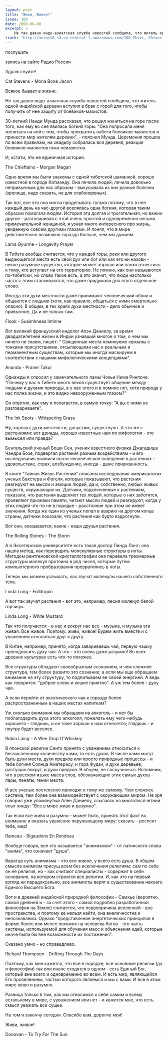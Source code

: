 ```yaml
---
layout: post
title: "Живи, Живое!"
issue: 160
date: 2008-06-08
excerpt: >
    Не так давно индо-азиатская служба новостей сообщила, что житель одной индийской деревни вступил в брак с горой для того, чтобы получить от нее защиту от боевиков-маоистов.
track: "http://aerost8.s3.eu-central-1.amazonaws.com/160-Zhivi, Zhivoe!.mp3"
---
```


послушать

запись на сайте Радио России

Здравствуйте!

Cat Stevens - Mona Bone Jacon

Всякое бывает в жизни.

Не так давно индо-азиатская служба новостей сообщила, что житель одной индийской деревни вступил в брак с горой для того, чтобы получить от нее защиту от боевиков-маоистов.

30-летний Нанди Мунда рассказал, что решил жениться на горе после того, как ему во сне явилась богиня горы. "Она попросила меня жениться на ней с тем, чтобы прекратить набеги боевиков-маоистов и принести мир жителям деревни", - пояснил Мунда. Церемония прошла по всем правилам, на свадьбу собралась вся деревня; реакция боевиков-маоистов пока неизвестна.

И, кстати, это не единичная история.

The Chieftains - Morgan Magan

Одно время мы были знакомы с одной тибетской шаманкой, хорошо известной в городе Катманду. Она лечила людей; лечила довольно непривычным для нас образом - выкусывала из них разные болезни (зрелище, надо сказать, не для слабонервных).

Так вот, все это она могла проделывать только потому, что в нее каждый день на час-другой вселялась одна богиня, которая таким образом помогала людям. История эта долгая и трогательная, но важно другое - разговаривая с этой очень простой и одновременно весьма примечательной женщиной, я узнал много интересного про жизнь, увиденную совсем другими глазами. И понял, что в мире действительно возможно гораздо больше, чем мы думаем.

Lama Gyurme - Longevity Prayer

В Тибете вообще считается, что у каждой горы, реки или другого выдающегося места есть свой дух или бог или как его ни назови - некое разумное существо, которое может хорошо или плохо отнестись к тому, кто вступает на его территорию. Не помню, как они называются по-тибетски, но слово такое есть, а это значит, что люди настолько часто с этим сталкиваются, что даже придумали для этого отдельное слово.

Иногда эти духи местности даже принимают человеческий облик и общаются с людьми (хотя, как правило, общаться с ними смертельно опасно). В общем, в тех краях духи местности - дело обычное и привычное. Да и не только там.

Flook - Suaimhneas Intinne

Вот великий французский индолог Алэн Даниелу, за время двадцатилетней жизни в Индии узнавший многое о том, о чем мы ничего не знаем, пишет: " Священные места неминуемо связаны с тонкими присутствиями, отсылающими нас к реальным и перманентным существам, которые мы иногда маскируем в соответствии с нашими мифологическими концепциями".

Ananda - Praner Takur

Однажды я спросил у замечательного ламы Чокьи Нима Ринпоче: "Почему у вас в Тибете много веков существует общение между людьми и духами природы, а у нас этого и в помине нет, хотя природа у нас полна жизни, и это видно невооруженным глазом?"

Он ответил, как ему и полагается, в самую точку: "А вы с ними не разговариваете".

The Ink Spots - Whispering Grass

Ну, хорошо; духи местности, допустим, существуют. А что же с растениями: вот дриады, хорошо известные нам по мифологии - это вымысел или правда?

Бенгальский ученый Боши Сен, ученик известного физика Джагадиша Чандра Бозе, подвергал растения разным воздействиям - и его исследования выявили почти человеческое поведение в растениях - удовольствие, страх, возбуждение, иногда - даже привязанность.

В книге "Тайная Жизнь Растений" описаны исследования американских ученых Бакстера и Фогеля, которые показывают, что растения реагируют на мысли и эмоции людей, да и, собственно, любых живых существ, окружающих их. Датчики, подключенные к растениям, показали, что растения выделяют тех людей, которые о них заботятся, проявляют признаки памяти, читают мысли людей и реагируют, когда у этих людей что-то не в порядке - расстояние при этом не имеет значения. Когда же один из ученых попал в аварию на другом конце страны, датчики показали, что растения как будто вздрогнули.

Вот они, оказывается, какие - наши друзья растения.

The Rolling Stones - The Storm

А в Эксетерском университете есть такая доктор Линда Лонг; она нашла метод, как переводить молекулярные структуры в ноты. Методом рентгеновской кристаллографии она перевела трехмерные структуры молекул протеина в ряд чисел, которые путем компьютерного пробразования превратились в ноты.

Теперь мы можем услышать, как звучат молекулы нашего собственного тела.

Linda Long - Follitropin

А вот так звучат растения - вот это, например, песня молекул белой горчицы.

Linda Long - White Mustard

Так что получается - в нас и вокруг нас все - музыка, и музыка эта живая. Все живое. Поэтому: живи, живое! Будем жить вместе и с уважением относиться друг к другу.

В Китае, например, принято, когда завариваешь чай, первую чашку преподносить духу чая. А что - это очень даже разумно! Во всех древних культурах есть что-то похожее.

Все структуры обладают своеобразным сознанием, и чем сложнее структура, тем более развито это сознание; а если мы еще обращаем внимание на эту структуру, то подпитываем ее своей энергией. А ведь как говорится: "доброе слово и кошке приятно". А уж тем более - духу чая.

А если перейти от экзотического чая к гораздо более распространенным в наших местах напиткам?

Уж сколько внимания мы обращаем на алкоголь - и нет бы поблагодарить духа этого алкоголя, пожелать ему чего-нибудь хорошего - глядишь, и он тоже хорошо к нам отнесется; глядишь - и поутру будет веселее.

Robin Laing - A Wee Drop O'Whiskey

В японской религии Синто принято c уважением относиться к бесчисленному количеству ками, то есть духов. В числе ками могут быть духи места, духи предков или просто природные процессы - и тебе богиня Солнца Аматерасу, и гора Фудзи, и духи деревьев, растущих вокруг, и духи предков. В общем, не соскучишься. Вспомним, что в русском языке масса слов, обозначающих этих самых духов - лары, пенаты, гении места.

И все ученые постепенно приходят к тому же самому. Чем сложнее система, тем более она взаимодействует с окружающим миром. Не зря говорил уже упомянутый Ален Даниелу, ссылаясь на многотысячетний опыт хинду: "Все в мире живо и разумно".

Так если все живо и разумно - может быть, принять этот факт во внимание и оказать уважение окружающему миру; сказать - респект тебе, мир!

Rameau - Rigaudons En Rondeau

Вообще говоря, все это называется "анимизмом" - от латинского слова "анима", что означает "душа".

Вкратце суть анимизма - что все живое, у всего есть душа. В общем смысле анимизм присущ всем без исключения религиям; сам по себе он не религия, но - как считают специалисты - содержит в себе основание, на котором строятся все религии. И, как это на первый взгляд ни парадоксально, все анимисты верят в существование некоего Единого Высшего Бога.

Вот и в древней индийской природной философии - Самхье (вероятно, самой древней и - за счет этого - самой подробно разработанной философии на Земле) считается, что первопричина вселенной - вне пространства, и поэтому ее нельзя найти, она внеличностна и непознаваема. Однако "представление энергетических принципов в форме более или менее похожих на человека богов - это часть системы, используемой для обучения масс и объяснения идей, которые иначе были бы вне возможности их постижения".

Сказано умно - но справедливо.

Richard Thompson - Drifting Through The Days

Поэтому, как мне кажется, что все в порядке; все основные религии (да и философии) так или иначе сходятся в одном - есть Единый Бог, который вне всего и одновременно во всем. И есть мир, являющийся Его проявлением, частью которого являемся и мы с вами. И все в этом мире живо и разумно.

Разница только в том, как мы относимся к себе самим и всему остальному в мире, с ууважением или нет - и кажется мне, что есть смысл уважать все сущее.

На том и закончу сегодня. Спасибо вам, дорогие мои!

Живи, живое!

Donovan - To Try For The Sun
